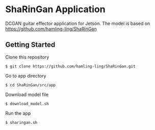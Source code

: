 # ShaRinGan Application

DCGAN guitar effector application for Jetson.
The model is based on https://github.com/hamling-ling/ShaRinGan

## Getting Started

Clone this repository
```
$ git clone https://github.com/hamling-ling/ShaRinGan.git
```

Go to app directory
```
$ cd ShaRinGan/src/app
```

Download model file
```
$ download_model.sh
```

Run the app
```
$ sharingan.sh
```
